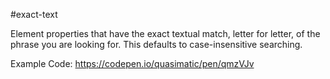 \#exact-text

Element properties that have the exact textual match, letter for letter, of the phrase you are looking for. This defaults to case-insensitive searching.

Example Code: https://codepen.io/quasimatic/pen/qmzVJv